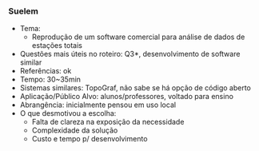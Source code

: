 ### Suelem
 - Tema:
   - Reprodução de um software comercial para análise de dados de estações totais
 - Questões mais úteis no roteiro: Q3*, desenvolvimento de software similar
 - Referências: ok
 - Tempo: 30~35min
 - Sistemas similares: TopoGraf, não sabe se há opção de código aberto
 - Aplicação/Público Alvo: alunos/professores, voltado para ensino
 - Abrangência: inicialmente pensou em uso local
 - O que desmotivou a escolha:
   - Falta de clareza na exposição da necessidade
   - Complexidade da solução
   - Custo e tempo p/ desenvolvimento
